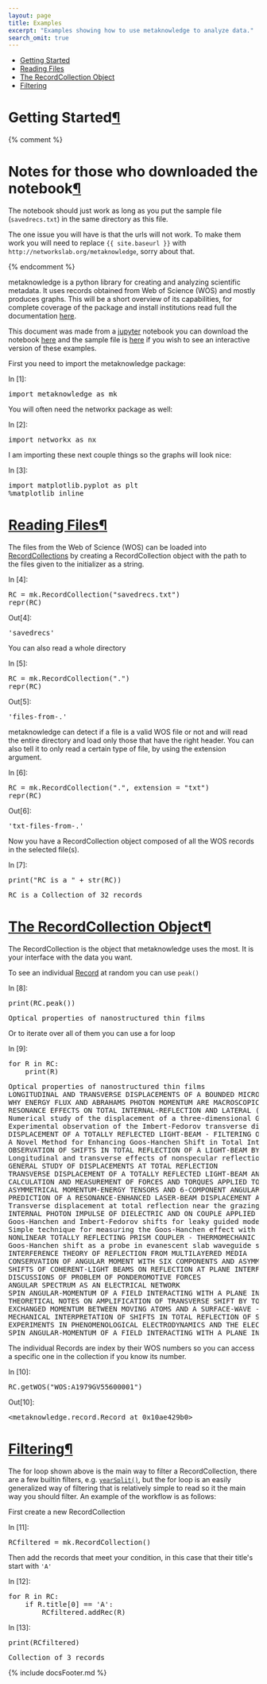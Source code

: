 ```yaml
---
layout: page
title: Examples
excerpt: "Examples showing how to use metaknowledge to analyze data."
search_omit: true
---
```


<ul class="post-list">

  <li><article>
  <a href="{{ site.baseurl }}/examples/#Getting-Started">Getting Started</a>
  </article></li>
  <li><article>
  <a href="{{ site.baseurl }}/examples/#Reading-Files">Reading Files</a>
  </article></li>
  <li><article>
  <a href="{{ site.baseurl }}/examples/#The-RecordCollection-Object">The RecordCollection Object</a>
  </article></li>
  <li><article>
  <a href="{{ site.baseurl }}/examples/#Filtering">Filtering</a>
  </article></li>
</ul>

<div class="cell border-box-sizing text_cell rendered">
<div class="prompt input_prompt">
</div>
<div class="inner_cell">
<div class="text_cell_render border-box-sizing rendered_html">
<h1 id="Getting-Started">Getting Started<a class="anchor-link" href="#Getting-Started">&#182;</a></h1><p>{% comment %}</p>
<h1 id="Notes-for-those-who-downloaded-the-notebook">Notes for those who downloaded the notebook<a class="anchor-link" href="#Notes-for-those-who-downloaded-the-notebook">&#182;</a></h1><p>The notebook should just work as long as you put the sample file (<code>savedrecs.txt</code>) in the same directory as this file.</p>
<p>The one issue you will have is that the urls will not work. To make them work you will need to replace <code>{{ site.baseurl }}</code> with <code>http://networkslab.org/metaknowledge</code>, sorry about that.</p>
<p>{% endcomment %}</p>
<p>metaknowledge is a python library for creating and analyzing scientific metadata. It uses records obtained from Web of Science (WOS) and mostly produces graphs. This will be a short overview of its capabilities, for complete coverage of the package and install institutions read full the documentation <a href="{{ site.baseurl }}/documentation">here</a>.</p>

</div>
</div>
</div>
<div class="cell border-box-sizing text_cell rendered">
<div class="prompt input_prompt">
</div>
<div class="inner_cell">
<div class="text_cell_render border-box-sizing rendered_html">
<p>This document was made from a <a href="https://jupyter.org">jupyter</a> notebook you can download the notebook <a href="{{ site.baseurl }}/examples/metaknowledgeExamples.ipynb">here</a> and the sample file is <a href="{{ site.baseurl }}/examples/savedrecs.txt">here</a> if you wish to see an interactive version of these examples.</p>

</div>
</div>
</div>
<div class="cell border-box-sizing text_cell rendered">
<div class="prompt input_prompt">
</div>
<div class="inner_cell">
<div class="text_cell_render border-box-sizing rendered_html">
<p>First you need to import the metaknowledge package:</p>

</div>
</div>
</div>
<div class="cell border-box-sizing code_cell rendered">
<div class="input">
<div class="prompt input_prompt">In&nbsp;[1]:</div>
<div class="inner_cell">
    <div class="input_area">
<div class=" highlight hl-ipython3"><pre><span class="kn">import</span> <span class="nn">metaknowledge</span> <span class="k">as</span> <span class="nn">mk</span>
</pre></div>

</div>
</div>
</div>

</div>
<div class="cell border-box-sizing text_cell rendered">
<div class="prompt input_prompt">
</div>
<div class="inner_cell">
<div class="text_cell_render border-box-sizing rendered_html">
<p>You will often need the networkx package as well:</p>

</div>
</div>
</div>
<div class="cell border-box-sizing code_cell rendered">
<div class="input">
<div class="prompt input_prompt">In&nbsp;[2]:</div>
<div class="inner_cell">
    <div class="input_area">
<div class=" highlight hl-ipython3"><pre><span class="kn">import</span> <span class="nn">networkx</span> <span class="k">as</span> <span class="nn">nx</span>
</pre></div>

</div>
</div>
</div>

</div>
<div class="cell border-box-sizing text_cell rendered">
<div class="prompt input_prompt">
</div>
<div class="inner_cell">
<div class="text_cell_render border-box-sizing rendered_html">
<p>I am importing these next couple things so the graphs will look nice:</p>

</div>
</div>
</div>
<div class="cell border-box-sizing code_cell rendered">
<div class="input">
<div class="prompt input_prompt">In&nbsp;[3]:</div>
<div class="inner_cell">
    <div class="input_area">
<div class=" highlight hl-ipython3"><pre><span class="kn">import</span> <span class="nn">matplotlib.pyplot</span> <span class="k">as</span> <span class="nn">plt</span>
<span class="o">%</span><span class="k">matplotlib</span> inline
</pre></div>

</div>
</div>
</div>

</div>
<div class="cell border-box-sizing text_cell rendered">
<div class="prompt input_prompt">
</div>
<div class="inner_cell">
<div class="text_cell_render border-box-sizing rendered_html">
<h1 id="Reading-Files"><a href="{{ site.baseurl }}/docs/RecordCollection#RecordCollection">Reading Files</a><a class="anchor-link" href="#Reading-Files">&#182;</a></h1><p>The files from the Web of Science (WOS) can be loaded into <a href="{{ site.baseurl }}/docs/RecordCollection#RecordCollection">RecordCollections</a> by creating a RecordCollection object with the path to the files given to the initializer as a string.</p>

</div>
</div>
</div>
<div class="cell border-box-sizing code_cell rendered">
<div class="input">
<div class="prompt input_prompt">In&nbsp;[4]:</div>
<div class="inner_cell">
    <div class="input_area">
<div class=" highlight hl-ipython3"><pre><span class="n">RC</span> <span class="o">=</span> <span class="n">mk</span><span class="o">.</span><span class="n">RecordCollection</span><span class="p">(</span><span class="s">&quot;savedrecs.txt&quot;</span><span class="p">)</span>
<span class="nb">repr</span><span class="p">(</span><span class="n">RC</span><span class="p">)</span>
</pre></div>

</div>
</div>
</div>

<div class="output_wrapper">
<div class="output">


<div class="output_area"><div class="prompt output_prompt">Out[4]:</div>


<div class="output_text output_subarea output_execute_result">
<pre>&apos;savedrecs&apos;</pre>
</div>

</div>

</div>
</div>

</div>
<div class="cell border-box-sizing text_cell rendered">
<div class="prompt input_prompt">
</div>
<div class="inner_cell">
<div class="text_cell_render border-box-sizing rendered_html">
<p>You can also read a whole directory</p>

</div>
</div>
</div>
<div class="cell border-box-sizing code_cell rendered">
<div class="input">
<div class="prompt input_prompt">In&nbsp;[5]:</div>
<div class="inner_cell">
    <div class="input_area">
<div class=" highlight hl-ipython3"><pre><span class="n">RC</span> <span class="o">=</span> <span class="n">mk</span><span class="o">.</span><span class="n">RecordCollection</span><span class="p">(</span><span class="s">&quot;.&quot;</span><span class="p">)</span>
<span class="nb">repr</span><span class="p">(</span><span class="n">RC</span><span class="p">)</span>
</pre></div>

</div>
</div>
</div>

<div class="output_wrapper">
<div class="output">


<div class="output_area"><div class="prompt output_prompt">Out[5]:</div>


<div class="output_text output_subarea output_execute_result">
<pre>&apos;files-from-.&apos;</pre>
</div>

</div>

</div>
</div>

</div>
<div class="cell border-box-sizing text_cell rendered">
<div class="prompt input_prompt">
</div>
<div class="inner_cell">
<div class="text_cell_render border-box-sizing rendered_html">
<p>metaknowledge can detect if a file is a valid WOS file or not and will read the entire directory and load only those that have the right header. You can also tell it to only read a certain type of file, by using the extension argument.</p>

</div>
</div>
</div>
<div class="cell border-box-sizing code_cell rendered">
<div class="input">
<div class="prompt input_prompt">In&nbsp;[6]:</div>
<div class="inner_cell">
    <div class="input_area">
<div class=" highlight hl-ipython3"><pre><span class="n">RC</span> <span class="o">=</span> <span class="n">mk</span><span class="o">.</span><span class="n">RecordCollection</span><span class="p">(</span><span class="s">&quot;.&quot;</span><span class="p">,</span> <span class="n">extension</span> <span class="o">=</span> <span class="s">&quot;txt&quot;</span><span class="p">)</span>
<span class="nb">repr</span><span class="p">(</span><span class="n">RC</span><span class="p">)</span>
</pre></div>

</div>
</div>
</div>

<div class="output_wrapper">
<div class="output">


<div class="output_area"><div class="prompt output_prompt">Out[6]:</div>


<div class="output_text output_subarea output_execute_result">
<pre>&apos;txt-files-from-.&apos;</pre>
</div>

</div>

</div>
</div>

</div>
<div class="cell border-box-sizing text_cell rendered">
<div class="prompt input_prompt">
</div>
<div class="inner_cell">
<div class="text_cell_render border-box-sizing rendered_html">
<p>Now you have a RecordCollection object composed of all the WOS records in the selected file(s).</p>

</div>
</div>
</div>
<div class="cell border-box-sizing code_cell rendered">
<div class="input">
<div class="prompt input_prompt">In&nbsp;[7]:</div>
<div class="inner_cell">
    <div class="input_area">
<div class=" highlight hl-ipython3"><pre><span class="nb">print</span><span class="p">(</span><span class="s">&quot;RC is a &quot;</span> <span class="o">+</span> <span class="nb">str</span><span class="p">(</span><span class="n">RC</span><span class="p">))</span>
</pre></div>

</div>
</div>
</div>

<div class="output_wrapper">
<div class="output">


<div class="output_area"><div class="prompt"></div>
<div class="output_subarea output_stream output_stdout output_text">
<pre>RC is a Collection of 32 records
</pre>
</div>
</div>

</div>
</div>

</div>
<div class="cell border-box-sizing text_cell rendered">
<div class="prompt input_prompt">
</div>
<div class="inner_cell">
<div class="text_cell_render border-box-sizing rendered_html">
<h1 id="The-RecordCollection-Object"><a href="{{ site.baseurl }}/docs/RecordCollection#RecordCollection">The RecordCollection Object</a><a class="anchor-link" href="#The-RecordCollection-Object">&#182;</a></h1><p>The RecordCollection is the object that metaknowledge uses the most. It is your interface with the data you want.</p>
<p>To see an individual <a href="{{ site.baseurl }}/docs/Record#Record">Record</a> at random you can use <code>peak()</code></p>

</div>
</div>
</div>
<div class="cell border-box-sizing code_cell rendered">
<div class="input">
<div class="prompt input_prompt">In&nbsp;[8]:</div>
<div class="inner_cell">
    <div class="input_area">
<div class=" highlight hl-ipython3"><pre><span class="nb">print</span><span class="p">(</span><span class="n">RC</span><span class="o">.</span><span class="n">peak</span><span class="p">())</span>
</pre></div>

</div>
</div>
</div>

<div class="output_wrapper">
<div class="output">


<div class="output_area"><div class="prompt"></div>
<div class="output_subarea output_stream output_stdout output_text">
<pre>Optical properties of nanostructured thin films
</pre>
</div>
</div>

</div>
</div>

</div>
<div class="cell border-box-sizing text_cell rendered">
<div class="prompt input_prompt">
</div>
<div class="inner_cell">
<div class="text_cell_render border-box-sizing rendered_html">
<p>Or to iterate over all of them you can use a for loop</p>

</div>
</div>
</div>
<div class="cell border-box-sizing code_cell rendered">
<div class="input">
<div class="prompt input_prompt">In&nbsp;[9]:</div>
<div class="inner_cell">
    <div class="input_area">
<div class=" highlight hl-ipython3"><pre><span class="k">for</span> <span class="n">R</span> <span class="ow">in</span> <span class="n">RC</span><span class="p">:</span>
    <span class="nb">print</span><span class="p">(</span><span class="n">R</span><span class="p">)</span>
</pre></div>

</div>
</div>
</div>

<div class="output_wrapper">
<div class="output">


<div class="output_area"><div class="prompt"></div>
<div class="output_subarea output_stream output_stdout output_text">
<pre>Optical properties of nanostructured thin films
LONGITUDINAL AND TRANSVERSE DISPLACEMENTS OF A BOUNDED MICROWAVE BEAM AT TOTAL INTERNAL-REFLECTION
WHY ENERGY FLUX AND ABRAHAMS PHOTON MOMENTUM ARE MACROSCOPICALLY SUBSTITUTED FOR MOMENTUM DENSITY AND MINKOWSKIS PHOTON MOMENTUM
RESONANCE EFFECTS ON TOTAL INTERNAL-REFLECTION AND LATERAL (GOOS-HANCHEN) BEAM DISPLACEMENT AT THE INTERFACE BETWEEN NONLOCAL AND LOCAL DIELECTRIC
Numerical study of the displacement of a three-dimensional Gaussian beam transmitted at total internal reflection. Near-field applications
Experimental observation of the Imbert-Fedorov transverse displacement after a single total reflection
DISPLACEMENT OF A TOTALLY REFLECTED LIGHT-BEAM - FILTERING OF POLARIZATION STATES AND AMPLIFICATION
A Novel Method for Enhancing Goos-Hanchen Shift in Total Internal Reflection
OBSERVATION OF SHIFTS IN TOTAL REFLECTION OF A LIGHT-BEAM BY A MULTILAYERED STRUCTURE
Longitudinal and transverse effects of nonspecular reflection
GENERAL STUDY OF DISPLACEMENTS AT TOTAL REFLECTION
TRANSVERSE DISPLACEMENT OF A TOTALLY REFLECTED LIGHT-BEAM AND PHASE-SHIFT METHOD
CALCULATION AND MEASUREMENT OF FORCES AND TORQUES APPLIED TO UNIAXIAL CRYSTAL BY EXTRAORDINARY WAVE
ASYMMETRICAL MOMENTUM-ENERGY TENSORS AND 6-COMPONENT ANGULAR-MOMENTUM IN PROBLEM CONCERNING 2 PHOTON MOMENTA AND MAGNETODYNAMIC EFFECT PROBLEM
PREDICTION OF A RESONANCE-ENHANCED LASER-BEAM DISPLACEMENT AT TOTAL INTERNAL-REFLECTION IN SEMICONDUCTORS
Transverse displacement at total reflection near the grazing angle: a way to discriminate between theories
INTERNAL PHOTON IMPULSE OF DIELECTRIC AND ON COUPLE APPLIED TO ANISOTROPIC CRYSTAL
Goos-Hanchen and Imbert-Fedorov shifts for leaky guided modes
Simple technique for measuring the Goos-Hanchen effect with polarization modulation and a position-sensitive detector
NONLINEAR TOTALLY REFLECTING PRISM COUPLER - THERMOMECHANIC EFFECTS AND INTENSITY-DEPENDENT REFRACTIVE-INDEX OF THIN-FILMS
Goos-Hanchen shift as a probe in evanescent slab waveguide sensors
INTERFERENCE THEORY OF REFLECTION FROM MULTILAYERED MEDIA
CONSERVATION OF ANGULAR MOMENT WITH SIX COMPONENTS AND ASYMMETRICAL IMPULSE ENERGY TENSORS
SHIFTS OF COHERENT-LIGHT BEAMS ON REFLECTION AT PLANE INTERFACES BETWEEN ISOTROPIC MEDIA
DISCUSSIONS OF PROBLEM OF PONDEROMOTIVE FORCES
ANGULAR SPECTRUM AS AN ELECTRICAL NETWORK
SPIN ANGULAR-MOMENTUM OF A FIELD INTERACTING WITH A PLANE INTERFACE
THEORETICAL NOTES ON AMPLIFICATION OF TRANSVERSE SHIFT BY TOTAL REFLECTION ON MULTILAYERED SYSTEM
EXCHANGED MOMENTUM BETWEEN MOVING ATOMS AND A SURFACE-WAVE - THEORY AND EXPERIMENT
MECHANICAL INTERPRETATION OF SHIFTS IN TOTAL REFLECTION OF SPINNING PARTICLES
EXPERIMENTS IN PHENOMENOLOGICAL ELECTRODYNAMICS AND THE ELECTROMAGNETIC ENERGY-MOMENTUM TENSOR
SPIN ANGULAR-MOMENTUM OF A FIELD INTERACTING WITH A PLANE INTERFACE
</pre>
</div>
</div>

</div>
</div>

</div>
<div class="cell border-box-sizing text_cell rendered">
<div class="prompt input_prompt">
</div>
<div class="inner_cell">
<div class="text_cell_render border-box-sizing rendered_html">
<p>The individual Records are index by their WOS numbers so you can access a specific one in the collection if you know its number.</p>

</div>
</div>
</div>
<div class="cell border-box-sizing code_cell rendered">
<div class="input">
<div class="prompt input_prompt">In&nbsp;[10]:</div>
<div class="inner_cell">
    <div class="input_area">
<div class=" highlight hl-ipython3"><pre><span class="n">RC</span><span class="o">.</span><span class="n">getWOS</span><span class="p">(</span><span class="s">&quot;WOS:A1979GV55600001&quot;</span><span class="p">)</span>
</pre></div>

</div>
</div>
</div>

<div class="output_wrapper">
<div class="output">


<div class="output_area"><div class="prompt output_prompt">Out[10]:</div>


<div class="output_text output_subarea output_execute_result">
<pre>&lt;metaknowledge.record.Record at 0x10ae429b0&gt;</pre>
</div>

</div>

</div>
</div>

</div>
<div class="cell border-box-sizing text_cell rendered">
<div class="prompt input_prompt">
</div>
<div class="inner_cell">
<div class="text_cell_render border-box-sizing rendered_html">
<h1 id="Filtering"><a href="{{ site.baseurl }}/docs/RecordCollection#yearSplit">Filtering</a><a class="anchor-link" href="#Filtering">&#182;</a></h1><p>The for loop shown above is the main way to filter a RecordCollection, there are a few builtin filters, e.g. <a href="{{ site.baseurl }}/docs/RecordCollection#yearSplit"><code>yearSplit()</code></a>, but the for loop is an easily generalized way of filtering that is relatively simple to read so it the main way you should filter. An example of the workflow is as follows:</p>

</div>
</div>
</div>
<div class="cell border-box-sizing text_cell rendered">
<div class="prompt input_prompt">
</div>
<div class="inner_cell">
<div class="text_cell_render border-box-sizing rendered_html">
<p>First create a new RecordCollection</p>

</div>
</div>
</div>
<div class="cell border-box-sizing code_cell rendered">
<div class="input">
<div class="prompt input_prompt">In&nbsp;[11]:</div>
<div class="inner_cell">
    <div class="input_area">
<div class=" highlight hl-ipython3"><pre><span class="n">RCfiltered</span> <span class="o">=</span> <span class="n">mk</span><span class="o">.</span><span class="n">RecordCollection</span><span class="p">()</span>
</pre></div>

</div>
</div>
</div>

</div>
<div class="cell border-box-sizing text_cell rendered">
<div class="prompt input_prompt">
</div>
<div class="inner_cell">
<div class="text_cell_render border-box-sizing rendered_html">
<p>Then add the records that meet your condition, in this case that their title's start with <code>'A'</code></p>

</div>
</div>
</div>
<div class="cell border-box-sizing code_cell rendered">
<div class="input">
<div class="prompt input_prompt">In&nbsp;[12]:</div>
<div class="inner_cell">
    <div class="input_area">
<div class=" highlight hl-ipython3"><pre><span class="k">for</span> <span class="n">R</span> <span class="ow">in</span> <span class="n">RC</span><span class="p">:</span>
    <span class="k">if</span> <span class="n">R</span><span class="o">.</span><span class="n">title</span><span class="p">[</span><span class="mi">0</span><span class="p">]</span> <span class="o">==</span> <span class="s">&#39;A&#39;</span><span class="p">:</span>
        <span class="n">RCfiltered</span><span class="o">.</span><span class="n">addRec</span><span class="p">(</span><span class="n">R</span><span class="p">)</span>
</pre></div>

</div>
</div>
</div>

</div>
<div class="cell border-box-sizing text_cell rendered">
<div class="prompt input_prompt">
</div>
<div class="inner_cell">
<div class="text_cell_render border-box-sizing rendered_html">

</div>
</div>
</div>
<div class="cell border-box-sizing code_cell rendered">
<div class="input">
<div class="prompt input_prompt">In&nbsp;[13]:</div>
<div class="inner_cell">
    <div class="input_area">
<div class=" highlight hl-ipython3"><pre><span class="nb">print</span><span class="p">(</span><span class="n">RCfiltered</span><span class="p">)</span>
</pre></div>

</div>
</div>
</div>

<div class="output_wrapper">
<div class="output">


<div class="output_area"><div class="prompt"></div>
<div class="output_subarea output_stream output_stdout output_text">
<pre>Collection of 3 records
</pre>
</div>
</div>

</div>
</div>

</div>
{% include docsFooter.md %}

